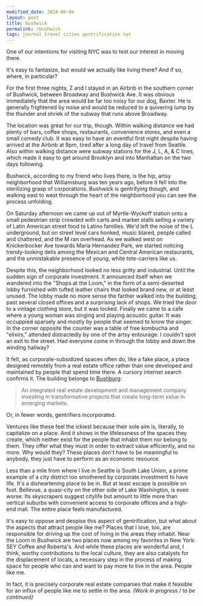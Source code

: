 ```yaml
---
modified_date: 2024-06-04
layout: post
title: bushwick
permalink: /bushwick
tags: journal travel cities gentrification nyc
---
```


One of our intentions for visiting NYC was to test our interest in moving there.
<!--more-->
It's easy to fantasize, but would we actually like living there?
And if so, where, in particular?

For the first three nights, Z and I stayed in an Airbnb in the southern corner of Bushwick, between Broadway and Bushwick Ave.
It was obvious immediately that the area would be far too noisy for our dog, Baxter.
He is generally frightened by noise and would be reduced to a quivering lump by the thunder and shriek of the subway that runs above Broadway.

The location was great for our trip, though.
Within walking distance we had plenty of bars, coffee shops, restaurants, convenience stores, and even a small comedy club.
It was easy to have an eventful first night despite having arrived at the Airbnb at 9pm, tired after a long day of travel from Seattle.
Also within walking distance were subway stations for the J, L, A, & C lines, which made it easy to get around Brooklyn and into Manhattan on the two days following.

Bushwick, according to my friend who lives there, is the hip, artsy neighborhood that Williamsburg was ten years ago, before it fell into the sterilizing grasp of corporations.
Bushwick is gentrifying though, and walking east to west through the heart of the neighborhood you can see the process unfolding.

On Saturday afternoon we came up out of Myrtle-Wyckoff station onto a small pedestrian strip crowded with carts and market stalls selling a variety of Latin American street food to Latino families.
We'd left the noise of the L underground, but on street level cars honked, music blared, people called and chattered, and the M ran overhead.
As we walked west on Knickerbocker Ave towards Maria Hernandez Park, we started noticing trendy-looking delis among the Mexican and Central American restaurants, and the unmistakable presence of young, white tote-carriers like us.

Despite this, the neighborhood looked no less gritty and industrial.
Until the sudden sign of corporate investment.
It announced itself when we wandered into the "Shops at the Loom," in the form of a semi-deserted lobby furnished with tufted leather chairs that looked brand new, or at least unused.
The lobby made no more sense the farther walked into the building, past several closed offices and a surprising lack of shops.
We tried the door to a vintage clothing store, but it was locked.
Finally we came to a cafe where a young woman was singing and playing acoustic guitar.
It was occuppied sparsely and mostly by people that seemed to know the singer.
In the corner opposite the counter was a table of free kombucha and "elixirs," attended distractedly by one of the artsy entourage.
I couldn't spot an exit to the street.
Had everyone come in through the lobby and down the winding hallway?

It felt, as corporate-subsidized spaces often do, like a fake place, a place designed remotely from a real estate office rather than one developed and maintained by people that spend time there.
A cursory internet search confirms it.
The building belongs to [Bushburg](https://www.bushburg.com/):

> An integrated real estate development and management company investing in transformative projects that create long-term value in emerging markets.

Or, in fewer words, gentrifiers incorporated.

Ventures like these feel the ickiest because their sole aim is, literally, to capitalize on a place.
And it shows in the lifelessness of the spaces they create, which neither exist for the people that inhabit them nor belong to them.
They offer what they must in order to extract value efficiently, and no more.
Why would they?
These places don't have to be meaningful to anybody, they just have to perform as an economic resource.

Less than a mile from where I live in Seattle is South Lake Union, a prime example of a city district too smothered by corporate investment to have life.
It's a disheartening place to be in.
But at least escape is possible on foot.
Bellevue, a quasi-city on the other side of Lake Washington, is even worse.
Its skyscrapers suggest citylife but amount to little more than vertical suburbs with convenient access to corporate offices and a high-end mall.
The entire place feels manufactured.

It's easy to oppose and despise this aspect of gentrification, but what about the aspects that attract people like me?
Places that I love, too, are responsible for driving up the cost of living in the areas they inhabit.
Near the Loom in Bushwick are two places now among my favorites in New York: SEY Coffee and Roberta's.
And while these places are wonderful and, I think, worthy contributions to the local culture, they are also catalysts for the displacement of locals, a necessary step in the process of making space for people who can and want to pay more to live in the area.
People like me.

In fact, it is precisely corporate real estate companies that make it feasible for an influx of people like me to settle in the area.
_(Work in progress / to be continued)_
